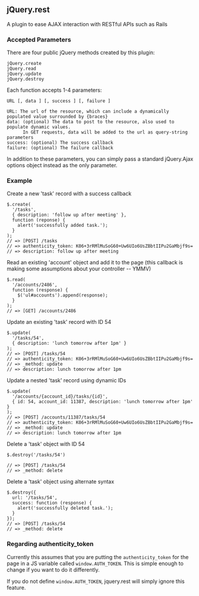## jQuery.rest ##

A plugin to ease AJAX interaction with RESTful APIs such as Rails

### Accepted Parameters ###

There are four public jQuery methods created by this plugin:

    jQuery.create
    jQuery.read
    jQuery.update
    jQuery.destroy

Each function accepts 1-4 parameters:

    URL [, data ] [, success ] [, failure ]

    URL: The url of the resource, which can include a dynamically populated value surrounded by {braces}
    data: (optional) The data to post to the resource, also used to populate dynamic values.
          In GET requests, data will be added to the url as query-string parameters
    success: (optional) The success callback
    failure: (optional) The failure callback

In addition to these parameters, you can simply pass a standard jQuery.Ajax options object instead as the only parameter.

### Example ###

Create a new 'task' record with a success callback

    $.create(
      '/tasks',
      { description: 'follow up after meeting' },
      function (reponse) {
        alert('successfully added task.');
      }
    );
    // => [POST] /tasks
    // => authenticity_token: K06+3rRMlMuSoG60+Uw6UIo6UsZBbtIIPu2GaMbjf9s=
    // => description: follow up after meeting
    
Read an existing 'account' object and add it to the page (this callback is making some assumptions about your controller -- YMMV)

    $.read(
      '/accounts/2486',
      function (response) {
        $('ul#accounts').append(response);
      }
    );    
    // => [GET] /accounts/2486

Update an existing 'task' record with ID 54

    $.update(
      '/tasks/54',
      { description: 'lunch tomorrow after 1pm' }
    );    
    // => [POST] /tasks/54
    // => authenticity_token: K06+3rRMlMuSoG60+Uw6UIo6UsZBbtIIPu2GaMbjf9s=
    // => _method: update
    // => description: lunch tomorrow after 1pm

Update a nested 'task' record using dynamic IDs

    $.update(
      '/accounts/{account_id}/tasks/{id}',
      { id: 54, account_id: 11387, description: 'lunch tomorrow after 1pm' }
    );    
    // => [POST] /accounts/11387/tasks/54
    // => authenticity_token: K06+3rRMlMuSoG60+Uw6UIo6UsZBbtIIPu2GaMbjf9s=
    // => _method: update
    // => description: lunch tomorrow after 1pm

Delete a 'task' object with ID 54

    $.destroy('/tasks/54')
    
    // => [POST] /tasks/54
    // => _method: delete
    
Delete a 'task' object using alternate syntax

    $.destroy({
      url: '/tasks/54',
      success: function (response) {
        alert('successfully deleted task.');
      }
    });
    // => [POST] /tasks/54
    // => _method: delete

### Regarding authenticity_token ###

Currently this assumes that you are putting the `authenticity_token` for the page in a JS variable called `window.AUTH_TOKEN`. This is simple enough to change if you want to do it differently.

If you do not define `window.AUTH_TOKEN`, jquery.rest will simply ignore this feature.